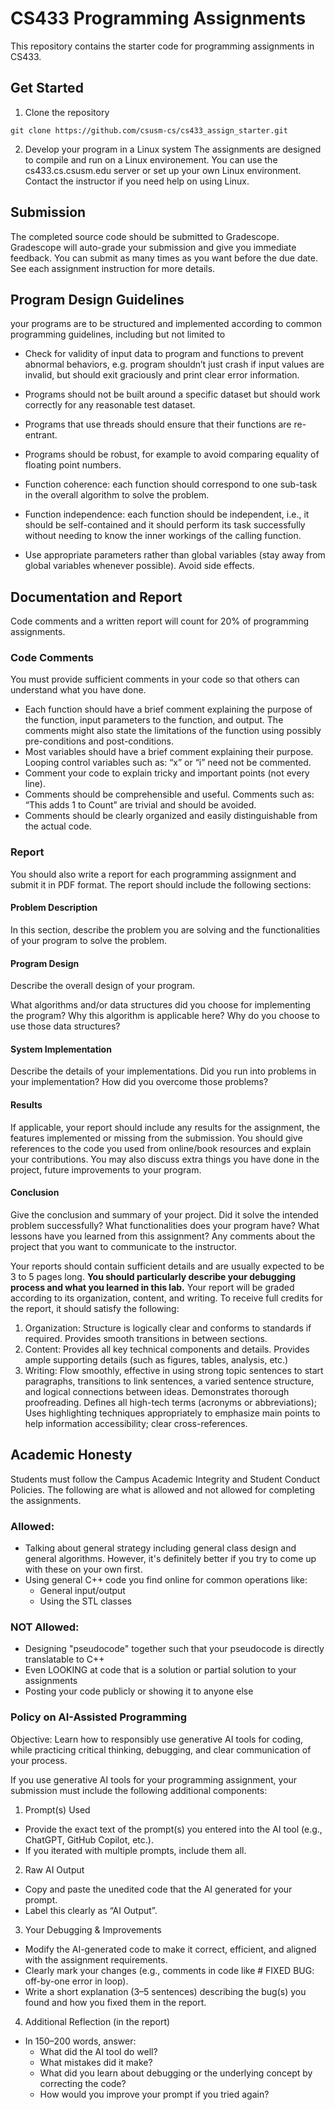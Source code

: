 ﻿# CS433 Programming Assignments
 This repository contains the starter code for programming assignments in CS433.
 ## Get Started
 1. Clone the repository
 ```
 git clone https://github.com/csusm-cs/cs433_assign_starter.git 
 ```
 2. Develop your program in a Linux system
The assignments are designed to compile and run on a Linux environement. You can use the cs433.cs.csusm.edu server or set up your own Linux environment. Contact the instructor if you need help on using Linux.

## Submission
The completed source code should be submitted to Gradescope. Gradescope will auto-grade your submission and give you immediate feedback. You can submit as many times as you want before the due date.  See each assignment instruction for more details.

## Program Design Guidelines
your programs are to be structured and implemented according to common programming guidelines, including but not limited to

- Check for validity of input data to program and functions to prevent abnormal behaviors,
e.g. program shouldn’t just crash if input values are invalid, but should exit graciously and
print clear error information.

- Programs should not be built around a specific dataset but should work correctly for any
reasonable test dataset.
- Programs that use threads should ensure that their functions are re-entrant.
- Programs should be robust, for example to avoid comparing equality of floating point
numbers.
- Function coherence: each function should correspond to one sub-task in the overall algorithm
to solve the problem.
- Function independence: each function should be independent, i.e., it should be self-contained
and it should perform its task successfully without needing to know the inner workings of
the calling function.
- Use appropriate parameters rather than global variables (stay away from global variables
whenever possible). Avoid side effects.

## Documentation and Report
Code comments and a written report will count for 20% of programming assignments.
### Code Comments
You must provide sufficient comments in your code so that others can understand what you have done. 
- Each function should have a brief comment explaining the purpose of the function, input parameters to the function, and output. The comments might also state the limitations of the function using possibly pre-conditions and post-conditions.
- Most variables should have a brief comment explaining their purpose. Looping control variables such as: “x” or “i” need not be commented.
- Comment your code to explain tricky and important points (not every line).
- Comments should be comprehensible and useful. Comments such as: “This adds 1 to Count” are trivial and should be avoided.
- Comments should be clearly organized and easily distinguishable from the actual code.
 
### Report
You should also write a report for each programming assignment and submit it in PDF format. The report should include the following sections:

#### Problem Description
In this section, describe the problem you are solving and the functionalities of your program to solve the problem.

#### Program Design
Describe the overall design of your program. 

What algorithms and/or data structures did you choose for implementing the program? Why this algorithm is applicable here?
Why do you choose to use those data structures?

#### System Implementation
Describe the details of your implementations. Did you run into problems in your implementation? How did you overcome those problems?

#### Results
If applicable, your report should include any results for the assignment, the features implemented or missing from the submission. 
You should give references to the code you used from online/book resources and explain your contributions. You may also discuss extra things you have done in the project, future improvements to your program.

#### Conclusion
Give the conclusion and summary of your project. Did it solve the intended problem successfully?  What functionalities does your program have? What lessons have you learned from this assignment? Any comments about the project that you want to communicate to the instructor. 

Your reports should contain sufficient details and are usually expected to be 3 to 5 pages long. **You should particularly describe your debugging process and what you learned in this lab.** Your report will be graded according to its organization, content, and writing. To receive full credits for the report, it should satisfy the following:
1. Organization: Structure is logically clear and conforms to standards if required. Provides smooth transitions in between sections.
2. Content: Provides all key technical components and details. Provides ample supporting details (such as figures, tables, analysis, etc.)
3. Writing: Flow smoothly, effective in using strong topic sentences to start paragraphs, transitions to link sentences, a varied sentence structure, and logical connections between ideas. Demonstrates thorough proofreading. Defines all high-tech terms (acronyms or abbreviations); Uses highlighting techniques appropriately to emphasize main points to help information accessibility; clear cross-references.

 
## Academic Honesty
Students must follow the Campus Academic Integrity and Student Conduct Policies. The following are what is allowed and not allowed for completing the assignments. 
### Allowed:
- Talking about general strategy including general class design and general algorithms. However, it's definitely better if you try to come up with these on your own first.
- Using general C++ code you find online for common operations like:
  - General input/output
  - Using the STL classes
### NOT Allowed:
- Designing "pseudocode" together such that your pseudocode is directly translatable to C++
- Even LOOKING at code that is a solution or partial solution to your assignments
- Posting your code publicly or showing it to anyone else
### Policy on AI-Assisted Programming
Objective:
Learn how to responsibly use generative AI tools for coding, while practicing critical thinking, debugging, and clear communication of your process.

If you use generative AI tools for your programming assignment, your submission must include the following additional components:
1. Prompt(s) Used

 - Provide the exact text of the prompt(s) you entered into the AI tool (e.g., ChatGPT, GitHub Copilot, etc.).
 - If you iterated with multiple prompts, include them all.

2. Raw AI Output

 - Copy and paste the unedited code that the AI generated for your prompt.
 - Label this clearly as “AI Output”.

3. Your Debugging & Improvements
 - Modify the AI-generated code to make it correct, efficient, and aligned with the assignment requirements.
 - Clearly mark your changes (e.g., comments in code like # FIXED BUG: off-by-one error in loop).
 - Write a short explanation (3–5 sentences) describing the bug(s) you found and how you fixed them in the report.

4. Additional Reflection (in the report)

- In 150–200 words, answer:
  - What did the AI tool do well?
  - What mistakes did it make?
  - What did you learn about debugging or the underlying concept by correcting the code?
  - How would you improve your prompt if you tried again?



